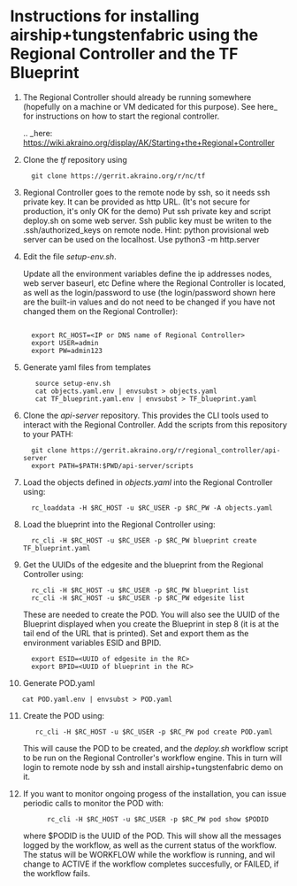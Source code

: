 Instructions for installing airship+tungstenfabric using the Regional Controller and the TF Blueprint
======================================================================================================

1. The Regional Controller should already be running somewhere (hopefully on a machine or
   VM dedicated for this purpose). See here_ for instructions on how to start the regional
   controller.

   .. _here: https://wiki.akraino.org/display/AK/Starting+the+Regional+Controller

2. Clone the *tf* repository using

   ~~~
     git clone https://gerrit.akraino.org/r/nc/tf
   ~~~

3. Regional Controller goes to the remote node by ssh, so it needs ssh private key.
   It can be provided as http URL. (It's not secure for production, it's only OK for the demo)
   Put ssh private key and script deploy.sh on some web server.
   Ssh public key must be writen to the .ssh/authorized_keys on remote node.
   Hint: python provisional web server can be used on the localhost. Use python3 -m http.server

4. Edit the file *setup-env.sh*.

   Update all the environment variables  define the ip addresses nodes, web server baseurl, etc
   Define where the Regional Controller is located, as well as the login/password to use
   (the login/password shown here are the built-in values and do not need to be changed
   if you have not changed them on the Regional Controller):

   ~~~

     export RC_HOST=<IP or DNS name of Regional Controller>
     export USER=admin
     export PW=admin123
   ~~~

5. Generate yaml files from templates

   ~~~
      source setup-env.sh
      cat objects.yaml.env | envsubst > objects.yaml
      cat TF_blueprint.yaml.env | envsubst > TF_blueprint.yaml
   ~~~

6. Clone the *api-server* repository.  This provides the CLI tools used to interact with the
   Regional Controller.  Add the scripts from this repository to your PATH:

   ~~~
     git clone https://gerrit.akraino.org/r/regional_controller/api-server
     export PATH=$PATH:$PWD/api-server/scripts
   ~~~

7. Load the objects defined in *objects.yaml* into the Regional Controller using:

   ~~~
     rc_loaddata -H $RC_HOST -u $RC_USER -p $RC_PW -A objects.yaml
   ~~~

8. Load the blueprint into the Regional Controller using:

   ~~~
     rc_cli -H $RC_HOST -u $RC_USER -p $RC_PW blueprint create TF_blueprint.yaml
   ~~~

9. Get the UUIDs of the edgesite and the blueprint from the Regional Controller using:

    ~~~
      rc_cli -H $RC_HOST -u $RC_USER -p $RC_PW blueprint list
      rc_cli -H $RC_HOST -u $RC_USER -p $RC_PW edgesite list
    ~~~

    These are needed to create the POD.  You will also see the UUID of the Blueprint displayed
    when you create the Blueprint in step 8 (it is at the tail end of the URL that is printed).
    Set and export them as the environment variables ESID and BPID.

    ~~~
      export ESID=<UUID of edgesite in the RC>
      export BPID=<UUID of blueprint in the RC>
    ~~~

10. Generate POD.yaml

   ~~~
      cat POD.yaml.env | envsubst > POD.yaml
   ~~~

11. Create the POD using:

    ~~~
       rc_cli -H $RC_HOST -u $RC_USER -p $RC_PW pod create POD.yaml
    ~~~

    This will cause the POD to be created, and the *deploy.sh* workflow script to be
    run on the Regional Controller's workflow engine. This in turn will login to remote node by ssh
    and install airship+tungstenfabric demo on it.

12. If you want to monitor ongoing progess of the installation, you can issue periodic calls
    to monitor the POD with:

    ~~~
          rc_cli -H $RC_HOST -u $RC_USER -p $RC_PW pod show $PODID
    ~~~

    where $PODID is the UUID of the POD. This will show all the messages logged by the
    workflow, as well as the current status of the workflow. The status will be WORKFLOW
    while the workflow is running, and wil change to ACTIVE if the workflow completes
    succesfully, or FAILED, if the workflow fails.
